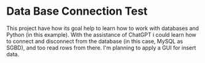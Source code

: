 # Data Base Connection Test

This project have how its goal help to learn how to work with databases and Python (in this example). With the assistance of ChatGPT i could learn how to connect and disconnect from the database (in this case, MySQL as SGBD), and too read rows from there. I'm planning to apply a GUI for insert data.